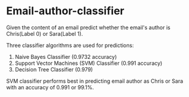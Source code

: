 # Email-author-classifier

Given the content of an email predict whether the email's author is Chris(Label 0) or Sara(Label 1).

Three classifier algorithms are used for predictions:
1. Naive Bayes Classifier (0.9732 accuracy)
2. Support Vector Machines (SVM) Classifier (0.991 accuracy)
3. Decision Tree Classifier (0.979)

SVM classifier performs best in predicting email author as Chris or Sara with an accuracy of 0.991 or 99.1%.
